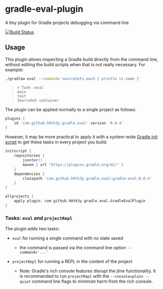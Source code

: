 # gradle-eval-plugin
A tiny plugin for Gradle projects debugging via command line

[![Build Status](https://travis-ci.com/h0tk3y/gradle-eval-plugin.svg?branch=master)](https://travis-ci.com/h0tk3y/gradle-eval-plugin)

## Usage

This plugin allows inspecting a Gradle build directly from the command line, without editing the build scripts when that is not really necessary.
For example:

```bash
./gradlew eval --command='sourceSets.each { println it.name }'
```

>     > Task :eval
>     main
>     test
>     SourceSet container

The plugin can be applied normally to a single project as follows:

```groovy
plugins {
    id 'com.github.h0tk3y.gradle.eval' version '0.0.4'
}
```

However, it may be more practical to apply it with a system-wide [Gradle init script](https://docs.gradle.org/current/userguide/init_scripts.html) to get these tasks in every project you build:

```groovy
initscript {
    repositories {
        jcenter()
        maven { url "https://plugins.gradle.org/m2/" }
    }
    dependencies {
        classpath 'com.github.h0tk3y.gradle.eval:gradle-eval:0.0.4'
    }
}

allprojects {
    apply plugin: com.github.h0tk3y.gradle.eval.GradleEvalPlugin
}
```

### Tasks:  `eval` and `projectRepl`

The plugin adds two tasks:

* `eval` for running a single command with no state saved
    * the command is passed via the command line option `--command='...'`
    
* `projectRepl` for running a REPL in the context of the project
    * Note: Gradle's rich console features disrupt the jline functionality. It is recommended to run `projectRepl` with the 
      `--console=plain --quiet` command line flags to minimize harm from the rich console.

